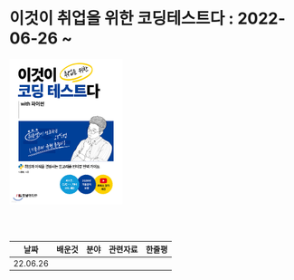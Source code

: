 # 이것이 취업을 위한 코딩테스트다 : 2022-06-26 ~
<img src='./XL.jpg' width="200"/>

<br><br>

|날짜|배운것|분야|관련자료|한줄평|
|------|---|---|---|---|
|22.06.26|||||
